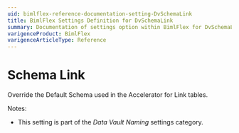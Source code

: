 ```yaml
---
uid: bimlflex-reference-documentation-setting-DvSchemaLink
title: BimlFlex Settings Definition for DvSchemaLink
summary: Documentation of settings option within BimlFlex for DvSchemaLink
varigenceProduct: BimlFlex
varigenceArticleType: Reference
---
```


# Schema Link

Override the Default Schema used in the Accelerator for Link tables.

Notes:

* This setting is part of the *Data Vault Naming* settings category.


